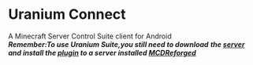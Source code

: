 # Uranium Connect
A Minecraft Server Control Suite client for Android  
***Remember:To use Uranium Suite,you still need to download***
***the [server](https://github.com/ZhuRuoLing/uranium-qlink) and install the [plugin](https://github.com/ZhuRuoLing/Uraniums-sControl) to a server installed [MCDReforged](https://github.com/Fallen-Breath/MCDReforged)*** 
